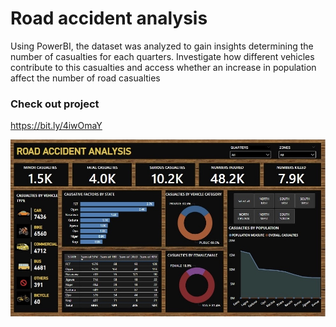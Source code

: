 # Road accident analysis 
Using PowerBI, the dataset was analyzed to gain insights determining the number of casualties for each quarters. 
Investigate how different vehicles contribute to this casualties and access whether an increase in population affect the number of road casualties
### Check out project 

https://bit.ly/4iwOmaY

![Road accident Analysis](IMG_3628.jpeg)

